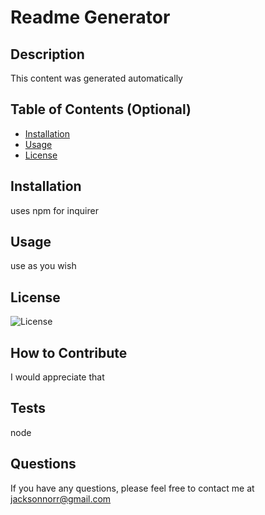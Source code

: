 # Readme Generator

## Description

This content was generated automatically 

## Table of Contents (Optional)

- [Installation](#installation)
- [Usage](#usage)
- [License](#license)

## Installation

uses npm for inquirer

## Usage

use as you wish

## License

![License](https://img.shields.io/static/v1?label=License&message=MIT&color=red)

## How to Contribute

I would appreciate that

## Tests

node

## Questions

If you have any questions, please feel free to contact me at [jacksonnorr@gmail.com](mailto:jacksonnorr@gmail.com)
